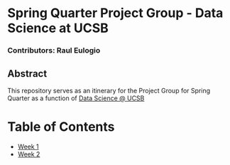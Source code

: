 # Spring Quarter Project Group - Data Science at UCSB
### Contributors: Raul Eulogio

## Abstract
This repository serves as an itinerary for the Project Group for Spring Quarter as a function of [Data Science @ UCSB](http://datascience.pstat.ucsb.edu/)

# Table of Contents
* [Week 1](/weekOne/weekOne.md)
* [Week 2](#weektwo)